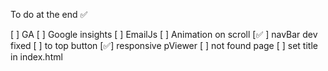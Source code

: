 To do at the end ✅

[ ] GA
[ ] Google insights
[ ] EmailJs
[ ] Animation on scroll
[✅ ] navBar dev fixed
[ ] to top button
[✅] responsive pViewer
[ ] not found page
[ ] set title in index.html
